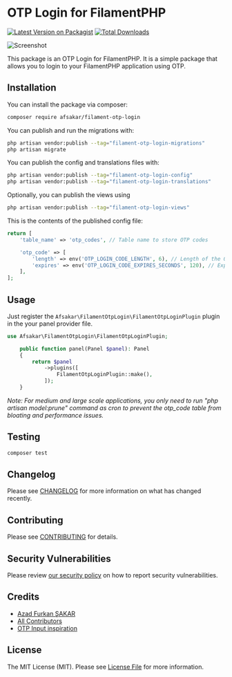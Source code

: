 # OTP Login for FilamentPHP

[![Latest Version on Packagist](https://img.shields.io/packagist/v/afsakar/filament-otp-login.svg?style=flat-square)](https://packagist.org/packages/afsakar/filament-otp-login)
[![Total Downloads](https://img.shields.io/packagist/dt/afsakar/filament-otp-login.svg?style=flat-square)](https://packagist.org/packages/afsakar/filament-otp-login)

![Screenshot](https://banners.beyondco.de/Filament%20OTP%20Login.png?theme=light&packageManager=composer+require&packageName=afsakar%2Ffilament-otp-login&pattern=architect&style=style_1&description=Simple+OTP+Login+for+FilamentPHP&md=1&showWatermark=0&fontSize=100px&images=login)


This package is an OTP Login for FilamentPHP. It is a simple package that allows you to login to your FilamentPHP application using OTP.

## Installation

You can install the package via composer:

```bash
composer require afsakar/filament-otp-login
```

You can publish and run the migrations with:

```bash
php artisan vendor:publish --tag="filament-otp-login-migrations"
php artisan migrate
```

You can publish the config and translations files with:

```bash
php artisan vendor:publish --tag="filament-otp-login-config"
php artisan vendor:publish --tag="filament-otp-login-translations"
```

Optionally, you can publish the views using

```bash
php artisan vendor:publish --tag="filament-otp-login-views"
```

This is the contents of the published config file:

```php
return [
    'table_name' => 'otp_codes', // Table name to store OTP codes

    'otp_code' => [
        'length' => env('OTP_LOGIN_CODE_LENGTH', 6), // Length of the OTP code
        'expires' => env('OTP_LOGIN_CODE_EXPIRES_SECONDS', 120), // Expiration time of the OTP code in seconds
    ],
];

```

## Usage

Just register the `Afsakar\FilamentOtpLogin\FilamentOtpLoginPlugin` plugin in the your panel provider file.

```php
use Afsakar\FilamentOtpLogin\FilamentOtpLoginPlugin;

    public function panel(Panel $panel): Panel
    {
        return $panel
            ->plugins([
                FilamentOtpLoginPlugin::make(),
            ]);
    }
```

_*Note:* For medium and large scale applications, you only need to run "php artisan model:prune" command as cron to prevent the otp_code table from bloating and performance issues._

## Testing

```bash
composer test
```

## Changelog

Please see [CHANGELOG](CHANGELOG.md) for more information on what has changed recently.

## Contributing

Please see [CONTRIBUTING](.github/CONTRIBUTING.md) for details.

## Security Vulnerabilities

Please review [our security policy](../../security/policy) on how to report security vulnerabilities.

## Credits

- [Azad Furkan ŞAKAR](https://github.com/afsakar)
- [All Contributors](../../contributors)
- [OTP Input inspiration](https://github.com/rajeshdewle/otp-pin-using-alpine-js-and-tailwindcss)

## License

The MIT License (MIT). Please see [License File](LICENSE.md) for more information.
